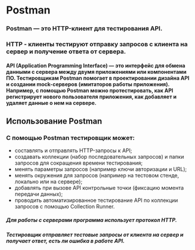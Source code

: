 # Postman

### Postman — это HTTP-клиент для тестирования API. 
### HTTP - клиенты тестируют отправку запросов с клиента на сервер и получение ответа от сервера.
#### API (Application Programming Interface) — это интерфейс для обмена данными с сервера между двумя приложениями или компонентами ПО. Тестировщикам Postman помогает в проектировании дизайна API и создании mock-серверов (имитаторов работы приложения). Например, с помощью Postman можно протестировать, как API регистрирует нового пользователя приложения, как добавляет и удаляет данные о нем на сервере.
## Использование Postman
### С помощью Postman тестировщик может:

* составлять и отправлять HTTP-запросы к API;
* создавать коллекции (набор последовательных запросов) и папки запросов для сокращения времени тестирования;
* менять параметры запросов (например ключи авторизации и URL);
* менять окружения для запросов (например на тестовом стенде, локально или на сервере);
* добавлять при вызове API контрольные точки (фиксацию момента передачи данных);
* проводить автоматизированное тестирование API по коллекции запросов с помощью Collection Runner.
##### Для работы с серверами программа использует протокол HTTP. 
##### Тестировщик отправляет тестовые запросы от клиента на сервер и получает ответ, есть ли ошибка в работе API.

